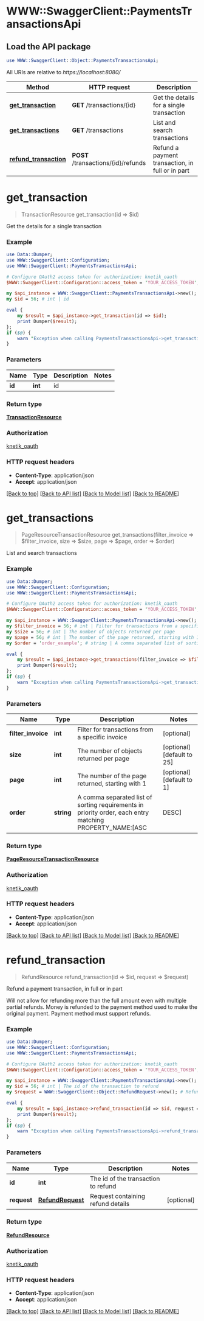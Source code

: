 # WWW::SwaggerClient::PaymentsTransactionsApi

## Load the API package
```perl
use WWW::SwaggerClient::Object::PaymentsTransactionsApi;
```

All URIs are relative to *https://localhost:8080/*

Method | HTTP request | Description
------------- | ------------- | -------------
[**get_transaction**](PaymentsTransactionsApi.md#get_transaction) | **GET** /transactions/{id} | Get the details for a single transaction
[**get_transactions**](PaymentsTransactionsApi.md#get_transactions) | **GET** /transactions | List and search transactions
[**refund_transaction**](PaymentsTransactionsApi.md#refund_transaction) | **POST** /transactions/{id}/refunds | Refund a payment transaction, in full or in part


# **get_transaction**
> TransactionResource get_transaction(id => $id)

Get the details for a single transaction

### Example 
```perl
use Data::Dumper;
use WWW::SwaggerClient::Configuration;
use WWW::SwaggerClient::PaymentsTransactionsApi;

# Configure OAuth2 access token for authorization: knetik_oauth
$WWW::SwaggerClient::Configuration::access_token = 'YOUR_ACCESS_TOKEN';

my $api_instance = WWW::SwaggerClient::PaymentsTransactionsApi->new();
my $id = 56; # int | id

eval { 
    my $result = $api_instance->get_transaction(id => $id);
    print Dumper($result);
};
if ($@) {
    warn "Exception when calling PaymentsTransactionsApi->get_transaction: $@\n";
}
```

### Parameters

Name | Type | Description  | Notes
------------- | ------------- | ------------- | -------------
 **id** | **int**| id | 

### Return type

[**TransactionResource**](TransactionResource.md)

### Authorization

[knetik_oauth](../README.md#knetik_oauth)

### HTTP request headers

 - **Content-Type**: application/json
 - **Accept**: application/json

[[Back to top]](#) [[Back to API list]](../README.md#documentation-for-api-endpoints) [[Back to Model list]](../README.md#documentation-for-models) [[Back to README]](../README.md)

# **get_transactions**
> PageResourceTransactionResource get_transactions(filter_invoice => $filter_invoice, size => $size, page => $page, order => $order)

List and search transactions

### Example 
```perl
use Data::Dumper;
use WWW::SwaggerClient::Configuration;
use WWW::SwaggerClient::PaymentsTransactionsApi;

# Configure OAuth2 access token for authorization: knetik_oauth
$WWW::SwaggerClient::Configuration::access_token = 'YOUR_ACCESS_TOKEN';

my $api_instance = WWW::SwaggerClient::PaymentsTransactionsApi->new();
my $filter_invoice = 56; # int | Filter for transactions from a specific invoice
my $size = 56; # int | The number of objects returned per page
my $page = 56; # int | The number of the page returned, starting with 1
my $order = 'order_example'; # string | A comma separated list of sorting requirements in priority order, each entry matching PROPERTY_NAME:[ASC|DESC]

eval { 
    my $result = $api_instance->get_transactions(filter_invoice => $filter_invoice, size => $size, page => $page, order => $order);
    print Dumper($result);
};
if ($@) {
    warn "Exception when calling PaymentsTransactionsApi->get_transactions: $@\n";
}
```

### Parameters

Name | Type | Description  | Notes
------------- | ------------- | ------------- | -------------
 **filter_invoice** | **int**| Filter for transactions from a specific invoice | [optional] 
 **size** | **int**| The number of objects returned per page | [optional] [default to 25]
 **page** | **int**| The number of the page returned, starting with 1 | [optional] [default to 1]
 **order** | **string**| A comma separated list of sorting requirements in priority order, each entry matching PROPERTY_NAME:[ASC|DESC] | [optional] [default to id:ASC]

### Return type

[**PageResourceTransactionResource**](PageResourceTransactionResource.md)

### Authorization

[knetik_oauth](../README.md#knetik_oauth)

### HTTP request headers

 - **Content-Type**: application/json
 - **Accept**: application/json

[[Back to top]](#) [[Back to API list]](../README.md#documentation-for-api-endpoints) [[Back to Model list]](../README.md#documentation-for-models) [[Back to README]](../README.md)

# **refund_transaction**
> RefundResource refund_transaction(id => $id, request => $request)

Refund a payment transaction, in full or in part

Will not allow for refunding more than the full amount even with multiple partial refunds. Money is refunded to the payment method used to make the original payment. Payment method must support refunds.

### Example 
```perl
use Data::Dumper;
use WWW::SwaggerClient::Configuration;
use WWW::SwaggerClient::PaymentsTransactionsApi;

# Configure OAuth2 access token for authorization: knetik_oauth
$WWW::SwaggerClient::Configuration::access_token = 'YOUR_ACCESS_TOKEN';

my $api_instance = WWW::SwaggerClient::PaymentsTransactionsApi->new();
my $id = 56; # int | The id of the transaction to refund
my $request = WWW::SwaggerClient::Object::RefundRequest->new(); # RefundRequest | Request containing refund details

eval { 
    my $result = $api_instance->refund_transaction(id => $id, request => $request);
    print Dumper($result);
};
if ($@) {
    warn "Exception when calling PaymentsTransactionsApi->refund_transaction: $@\n";
}
```

### Parameters

Name | Type | Description  | Notes
------------- | ------------- | ------------- | -------------
 **id** | **int**| The id of the transaction to refund | 
 **request** | [**RefundRequest**](RefundRequest.md)| Request containing refund details | [optional] 

### Return type

[**RefundResource**](RefundResource.md)

### Authorization

[knetik_oauth](../README.md#knetik_oauth)

### HTTP request headers

 - **Content-Type**: application/json
 - **Accept**: application/json

[[Back to top]](#) [[Back to API list]](../README.md#documentation-for-api-endpoints) [[Back to Model list]](../README.md#documentation-for-models) [[Back to README]](../README.md)

